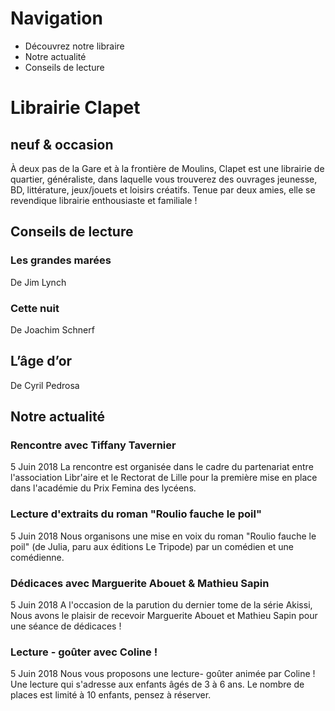 # Navigation
- Découvrez notre libraire
- Notre actualité
- Conseils de lecture

# Librairie Clapet
## neuf & occasion

À deux pas de la Gare et à la frontière de Moulins, Clapet est une librairie de quartier, généraliste, dans laquelle vous trouverez des ouvrages jeunesse, BD, littérature, jeux/jouets et loisirs créatifs. Tenue par deux amies, elle se revendique librairie enthousiaste et familiale !

## Conseils de lecture

### Les grandes marées
De Jim Lynch

### Cette nuit
De Joachim Schnerf

## L’âge d’or
De Cyril Pedrosa

## Notre actualité

### Rencontre avec Tiffany Tavernier
5 Juin 2018
La rencontre est organisée dans le cadre du partenariat entre l'association Libr'aire et le Rectorat de Lille pour la première mise en place dans l'académie du Prix Femina des lycéens.

### Lecture d'extraits du roman "Roulio fauche le poil"
5 Juin 2018
Nous organisons une mise en voix du roman "Roulio fauche le poil" (de Julia, paru aux éditions Le Tripode) par un comédien et une comédienne.

### Dédicaces avec Marguerite Abouet & Mathieu Sapin
5 Juin 2018
A l'occasion de la parution du dernier tome de la série Akissi, Nous avons le plaisir de recevoir Marguerite Abouet et Mathieu Sapin pour une séance de dédicaces !



### Lecture - goûter avec Coline !
5 Juin 2018
Nous vous proposons une lecture- goûter animée par Coline ! Une lecture qui s'adresse aux enfants âgés de 3 à 6 ans. Le nombre de places est limité à 10 enfants, pensez à réserver.
